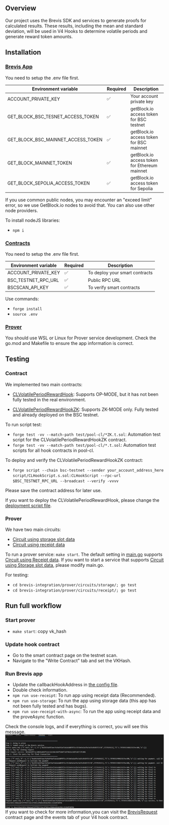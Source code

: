 ## Overview

Our project uses the Brevis SDK and services to generate proofs for calculated results. These results, including the mean and standard deviation, will be used in V4 Hooks to determine volatile periods and generate reward token amounts.

## Installation

### [Brevis App](/brevis-integration/app/)

You need to setup the .env file first.

| Environment variable | Required | Description |
| -------- | ------- |--------|
|ACCOUNT_PRIVATE_KEY|✅ | Your account private key|
|GET_BLOCK_BSC_TESNET_ACCESS_TOKEN|✅| getBlock.io access token for BSC testnet|
|GET_BLOCK_BSC_MAINNET_ACCESS_TOKEN|✅|getBlock.io access token for BSC mainnet|
|GET_BLOCK_MAINNET_TOKEN|✅| getBlock.io access token for Ethereum mainnet|
|GET_BLOCK_SEPOLIA_ACCESS_TOKEN|✅| getBlock.io access token for Sepolia|

If you use common public nodes, you may encounter an "exceed limit" error, so we use GetBlock.io nodes to avoid that. You can also use other node providers.

To install nodeJS libraries:
- ```npm i```

### [Contracts](/brevis-integration/contracts/)

You need to setup the .env file first.

| Environment variable | Required | Description |
| -------- | ------- |--------|
|ACCOUNT_PRIVATE_KEY|✅ | To deploy your smart contracts|
|BSC_TESTNET_RPC_URL|✅| Public RPC URL|
|BSCSCAN_API_KEY|✅|To verify smart contracts|

Use commands:
- ```forge install```
- ```source .env```

### [Prover](/brevis-integration/prover/)

You should use WSL or Linux for Prover service development. Check the go.mod and Makefile to ensure the app information is correct.

## Testing

### Contract

We implemented two main contracts:
- [CLVolatilePeriodRewardHook](/brevis-integration/contracts/src/pool-cl/CLVolatilePeriodRewardHook.sol): Supports OP-MODE, but it has not been fully tested in the real environment.

- [CLVolatilePeriodRewardHookZK](/brevis-integration/contracts/src/pool-cl/CLVolatilePeriodRewardHookZK.sol): Supports ZK-MODE only. Fully tested and already deployed on the BSC testnet.

To run script test:
- ```forge test -vv --match-path test/pool-cl/*ZK.t.sol```: Automation test script for the CLVolatilePeriodRewardHookZK contract.
- ```forge test -vv --match-path test/pool-cl/*.t.sol```: Automation test scripts for all hook contracts in pool-cl.

To deploy and verify the CLVolatilePeriodRewardHookZK contract:
- ```forge script --chain bsc-testnet --sender your_account_address_here script/CLHookScript.s.sol:CLHookScript --rpc-url $BSC_TESTNET_RPC_URL --broadcast --verify -vvvv```

Please save the contract address for later use.

If you want to deploy the CLVolatilePeriodRewardHook, please change the [deployment script file](/brevis-integration/contracts/script/CLHookScript.s.sol).

### Prover
We have two main circuits:
- [Circuit using storage slot data](brevis-integration/prover/circuits/storage/circuit.go)
- [Circuit using receipt data](brevis-integration/prover/circuits/receipt/circuit.go)

To run a prover service: ```make start```. The default setting in [main.go](brevis-integration/prover/cmd/main.go) supports [Circuit using Receipt data](brevis-integration/prover/circuits/receipt/circuit.go). If you want to start a service that supports [Circuit using Storage slot data](brevis-integration/prover/circuits/storage/circuit.go), please modify main.go.

For testing:
- ```cd brevis-integration/prover/circuits/storage/; go test```
- ```cd brevis-integration/prover/circuits/receipt/; go test```

## Run full workflow

### Start prover

- ```make start```: copy vk_hash
### Update hook contract
- Go to the smart contract page on the testnet scan.
- Navigate to the "Write Contract" tab and set the VKHash.

### Run Brevis app

- Update the callbackHookAddress in [the config file](/brevis-integration/app/src/config.ts).
- Double check information.
- ```npm run use-receipt```: To run app using receipt data (Recommended).
- ```npm run use-storage```: To run the app using storage data (this app has not been fully tested and has bugs).
- ```npm run use-receipt-with-async```: To run the app using receipt data and the proveAsync function.

Check the console logs, and if everything is correct, you will see this message.
![logs](docs/images/success_message.png)
If you want to check for more information,you can visit the [BrevisRequest](https://docs.brevis.network/developer-resources/contract-addresses-and-rpc-endpoints) contract page and the events tab of your V4 hook contract.